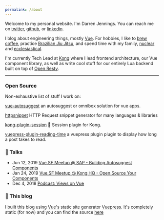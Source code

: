 ```yaml
---
permalink: /about
---
```


<Avatar header-text="About Me"/>

Welcome to my personal website. I'm Darren Jennings. You can reach me on
[twitter], [github], or [linkedin].

I blog about engineering things, mostly [Vue]. For hobbies, I like to
[brew coffee](https://www.thecoffeecompass.com/), practice
[Brazilian Jiu Jitsu](https://derbycitymartialarts.com/), and spend time with my
family, [nuclear](https://twitter.com/darrenjennings/status/1077663344767586304)
and [ecclesiastical](https://www.sojournchurch.com/).

I'm currently Tech Lead at [Kong] where I lead frontend architecture, our Vue
component library, as well as write cool stuff for our entirely Lua backend
built on top of [Open Resty].

---


### Open Source

Non-exhaustive list of stuff I work on:

<KCard hasHover>
  <div class="px-5" slot="body">

  [vue-autosuggest](https://www.github.com/darrenjennings/vue-autosuggest) an
  autosuggest or omnibox solution for vue apps.

  [httpsnippet](https://www.github.com/darrenjennings/vue-autosuggest) HTTP
  Request snippet generator for many languages & libraries
  
  [kong-plugin-session](https://www.github.com/kong/kong-plugin-session)
  :cookie: Session plugin for Kong.

  [vuepress-plugin-reading-time](https://github.com/darrenjennings/vuepress-plugin-reading-time)
  a vuepress plugin plugin to display how long a post takes to read.

  </div>
</KCard>

### :microphone: Talks

- Jun 12, 2019
  [Vue.SF Meetup @ SAP - Building Autosuggest Components](https://github.com/darrenjennings/vuejs-sf-june-2019)
- Jan 24, 2019
  [Vue.SF Meetup @ Kong HQ - Open Source Your Components](https://github.com/darrenjennings/vuejs-sf-january-2019)
- Dec 4, 2018
  [Podcast: Views on Vue](https://devchat.tv/views-on-vue/vov-046-component-composition-at-kong-with-darren-jennings/)


### :book: This blog

I built this blog using [Vue's](https://vuejs.org) static site generator
[Vuepress](https://vuepress.vuejs.org/). It's completely static (for now) and
you can find the source [here](https://www.github.com/darrenjennings/guuu.io)

[twitter]: https://twitter.com/darrenjennings
[github]: https://github.com/darrenjennings
[linkedin]: https://www.linkedin.com/in/darren-jennings
[vue]: https://vuejs.org
[kong]: https://konghq.com
[open resty]: https://github.com/openresty/
